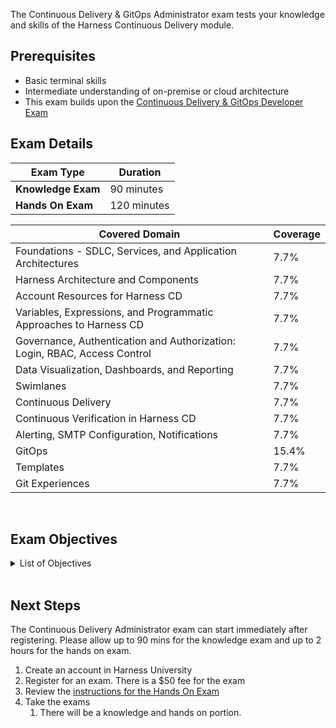 The Continuous Delivery & GitOps Administrator exam tests your knowledge and skills of the Harness Continuous Delivery module.  

## Prerequisites

- Basic terminal skills
- Intermediate understanding of on-premise or cloud architecture
- This exam builds upon the [Continuous Delivery & GitOps Developer Exam](/certifications/continuous-delivery?lvl=developer)

## Exam Details
| Exam Type                               | Duration         |
| ----------------------------------- | --------------- |
| **Knowledge Exam** | 90 minutes |
| **Hands On Exam** | 120 minutes |


| Covered Domain                                | Coverage         |
|-------|------------|
| Foundations - SDLC, Services, and Application Architectures | 7.7% |
| Harness Architecture and Components | 7.7% |
| Account Resources for Harness CD | 7.7% |
| Variables, Expressions, and Programmatic Approaches to Harness CD | 7.7% |
| Governance, Authentication and Authorization: Login, RBAC, Access Control | 7.7% |
| Data Visualization, Dashboards, and Reporting | 7.7% |
| Swimlanes | 7.7% |
| Continuous Delivery | 7.7% |
| Continuous Verification in Harness CD | 7.7% |
| Alerting, SMTP Configuration, Notifications | 7.7% |
| GitOps | 15.4% |
| Templates | 7.7% |
| Git Experiences | 7.7% |


<br />

## Exam Objectives

<details>
<summary>List of Objectives</summary>

The following is a detailed list of exam objectives:

| #   | Objective |
|-----|-----------|
| 1 | Foundations - SDLC, Services, and Application Architectures |
| 1.1 | Understand Continuous Delivery Foundations |
| 1.2 | Describe common platforms and cloud providers |
| 1.3 | Explain different application architectures |
| 2 | Harness Architecture and Components |
| 2.1 | Understand Harness Platform architecture |
| 2.2 | Describe the Harness Manager and the Harness Delegate |
| 2.3 | Learn how to check Delegate Task Selection during a Deployment |
| 3 | Account Resources for Harness CD |
| 3.1 | Understand Connectors for Harness CD and Delegate Management |
| 3.2 | Learn about Secrets and Harness FileStore |
| 4 | Variables, Expressions, and Programmatic Approaches to Harness CD |
| 4.1 | Understand Harness Built-in and Custom Harness Variables |
| 4.2 | Learn to use Java string methods in Harness Variables (JEXL) |
| 5 | Governance, Authentication and Authorization: Login, RBAC, Access Control |
| 5.1 | Understand Login and SSO processes |
| 5.2 | Learn about RBAC and Access Control |
| 6 | Data Visualization, Dashboards, and Reporting |
| 6.1 | Learn to add Metadata to Harness Resources and Entities |
| 6.2 | Understand Harness Dashboards and Looker |
| 7 | Swimlanes |
| 7.1 | Understand Kubernetes Deployment and Common Deployment Strategies |
| 7.2 | Learn about Basic Deployment Capacity by Provider |
| 8 | Continuous Delivery |
| 8.1 | Understand Pipeline Flow Control Mechanisms and important child Entities |
| 8.2 | Learn about Pipeline Triggers, Executions History, and Inputs |
| 9 | Continuous Verification in Harness CD |
| 9.1 | Identify deployment verification types |
| 9.2 | Understand CV Health Sources |
| 10 | Alerting, SMTP Configuration, Notifications |
| 10.1 | Configure User Group Notification - Slack, Email, etc. |
| 10.2 | Understand how to notify based in response to Pipeline and stage events |
| 11 | GitOps |
| 11.1 | Explain the principles of GitOps using a comprehension/use case |
| 11.2 | Learn to install the GitOps agent and connect your Kubernetes cluster to Harness |
| 12 | Templates |
| 12.1 | Understand Harness Templates - Pipeline, Stage, Step |
| 12.2 | Learn to create a Template - Pipeline, or Stage |
| 13 | Git Experiences |
| 13.1 | Understand supported Harness Entities |
| 13.2 | Learn to Configure Git Experience for a Pipeline |


  
</details>

<br />

## Next Steps

The Continuous Delivery Administrator exam can start immediately after registering. Please allow up to 90 mins for the knowledge exam and up to 2 hours for the hands on exam.

1. Create an account in Harness University
2. Register for an exam. There is a $50 fee for the exam
3. Review the [instructions for the Hands On Exam](/certifications/instructions)
4. Take the exams
    1. There will be a knowledge and hands on portion.	
